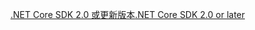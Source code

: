 [<span data-ttu-id="d166c-101">.NET Core SDK 2.0 或更新版本</span><span class="sxs-lookup"><span data-stu-id="d166c-101">.NET Core SDK 2.0 or later</span></span>](https://www.microsoft.com/net/download)
